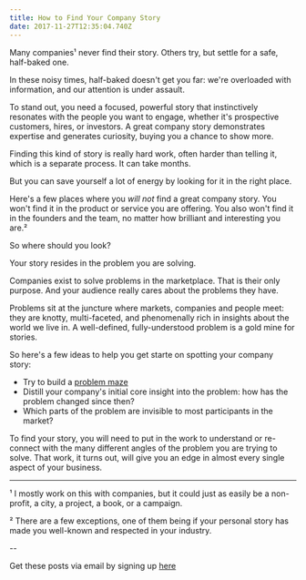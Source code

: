 ```yaml
---
title: How to Find Your Company Story
date: 2017-11-27T12:35:04.740Z
---
```

Many companies¹ never find their story. Others try, but settle for a safe, half-baked one.

<!--more-->

In these noisy times, half-baked doesn't get you far: we're overloaded with information, and our attention is under assault.

To stand out, you need a focused, powerful story that instinctively resonates with the people you want to engage, whether it's prospective customers, hires, or investors. A great company story demonstrates expertise and generates curiosity, buying you a chance to show more.

Finding this kind of story is really hard work, often harder than telling it, which is a separate process. It can take months.

But you can save yourself a lot of energy by looking for it in the right place.

Here's a few places where you *will not* find a great company story. You won't find it in the product or service you are offering. You also won't find it in the founders and the team, no matter how brilliant and interesting you are.²

So where should you look?

Your story resides in the problem you are solving.

Companies exist to solve problems in the marketplace. That is their only purpose. And your audience really cares about the problems they have. 

Problems sit at the juncture where markets, companies and people meet: they are knotty, multi-faceted, and phenomenally rich in insights about the world we live in. A well-defined, fully-understood problem is a gold mine for stories.

So here's a few ideas to help you get starte on spotting your company story:

* Try to build a [problem maze](http://cdixon.org/2013/08/04/the-idea-maze/)   
* Distill your company's initial core insight into the problem: how has the problem changed since then?
* Which parts of the problem are invisible to most participants in the market?  


To find your story, you will need to put in the work to understand or re-connect with the many different angles of the problem you are trying to solve. That work, it turns out, will give you an edge in almost every single aspect of your business.

---


¹
I mostly work on this with companies, but it could just as easily be a non-profit, a city, a project, a book, or a campaign.

²
There are a few exceptions, one of them being if your personal story has made you well-known and respected in your industry.

--

Get these posts via email by signing up [here](http://eepurl.com/cSDdRr)



